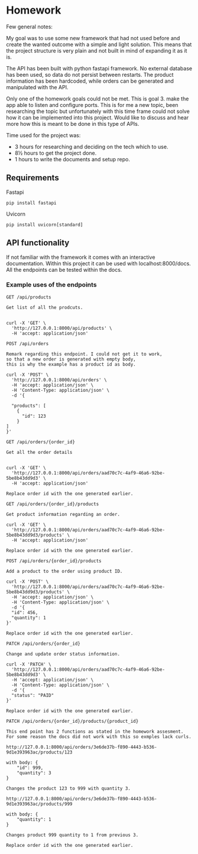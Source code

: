 # Homework

Few general notes:

My goal was to use some new framework that had not used before and create the wanted outcome with a simple and light solution. This means that the project structure is very plain and not built in mind of expanding it as it is.

The API has been built with python fastapi framework. No external database has been used, so data do not persist between restarts. The product information has been hardcoded, while orders can be generated and manipulated with the API.

Only one of the homework goals could not be met. This is goal 3. make the app able to listen and configure ports. This is for me a new topic, been researching the topic but unfortunately with this time frame could not solve how it can be implemented into this project. Would like to discuss and hear more how this is meant to be done in this type of APIs. 

Time used for the project was:

* 3 hours for researching and deciding on the tech which to use.
* 8½ hours to get the project done.
* 1 hours to write the documents and setup repo.

## Requirements

Fastapi
`````
pip install fastapi
`````

Uvicorn
`````
pip install uvicorn[standard]
`````
## API functionality

If not familiar with the framework it comes with an interactive documentation. Within this project it can be used with localhost:8000/docs. All the endpoints can be tested within the docs.

### Example uses of the endpoints

`````
GET /api/products

Get list of all the prodcuts.


curl -X 'GET' \
  'http://127.0.0.1:8000/api/products' \
  -H 'accept: application/json'
`````

`````
POST /api/orders

Remark regarding this endpoint. I could not get it to work,
so that a new order is generated with empty body, 
this is why the example has a product id as body.

curl -X 'POST' \
  'http://127.0.0.1:8000/api/orders' \
  -H 'accept: application/json' \
  -H 'Content-Type: application/json' \
  -d '{ 

  "products": [
    {
      "id": 123
    }
]
}'
`````

`````
GET /api/orders/{order_id}

Get all the order details


curl -X 'GET' \
  'http://127.0.0.1:8000/api/orders/aad70c7c-4af9-46a6-92be-5be8b43dd9d3' \
  -H 'accept: application/json'

Replace order id with the one generated earlier.
`````

`````
GET /api/orders/{order_id}/products

Get product information regarding an order.

curl -X 'GET' \
  'http://127.0.0.1:8000/api/orders/aad70c7c-4af9-46a6-92be-5be8b43dd9d3/products' \
  -H 'accept: application/json'

Replace order id with the one generated earlier.
`````

`````
POST /api/orders/{order_id}/products

Add a product to the order using product ID.

curl -X 'POST' \
  'http://127.0.0.1:8000/api/orders/aad70c7c-4af9-46a6-92be-5be8b43dd9d3/products' \
  -H 'accept: application/json' \
  -H 'Content-Type: application/json' \
  -d '{
  "id": 456,
  "quantity": 1
}'

Replace order id with the one generated earlier.
`````

`````
PATCH /api/orders/{order_id}

Change and update order status information.

curl -X 'PATCH' \
  'http://127.0.0.1:8000/api/orders/aad70c7c-4af9-46a6-92be-5be8b43dd9d3' \
  -H 'accept: application/json' \
  -H 'Content-Type: application/json' \
  -d '{
  "status": "PAID"
}'

Replace order id with the one generated earlier.
`````

`````
PATCH /api/orders/{order_id}/products/{product_id}

This end point has 2 functions as stated in the homework assesment. For some reason the docs did not work with this so exmples lack curls.

http://127.0.0.1:8000/api/orders/3e6de37b-f890-4443-b536-9d1e393963ac/products/123

with body: {
    "id": 999,
    "quantity": 3
}

Changes the product 123 to 999 with quantity 3.

http://127.0.0.1:8000/api/orders/3e6de37b-f890-4443-b536-9d1e393963ac/products/999

with body: {
    "quantity": 1
}

Changes product 999 quantity to 1 from previous 3.

Replace order id with the one generated earlier.
`````